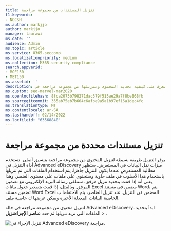 ```yaml
---
title: تنزيل المستندات من مجموعة مراجعة
f1.keywords:
- NOCSH
ms.author: markjjo
author: markjjo
manager: laurawi
ms.date: ''
audience: Admin
ms.topic: article
ms.service: O365-seccomp
ms.localizationpriority: medium
ms.collection: M365-security-compliance
search.appverid:
- MOE150
- MET150
ms.assetid: ''
description: تعرف على كيفية تحديد المحتوى وتنزيلها من مجموعة مراجعة في Advanced eDiscovery العروض التقديمية أو المراجعات الخارجية.
ms.custom: seo-marvel-mar2020
ms.openlocfilehash: 8fca2073b798271dac379f515ae29a7f8be868fb
ms.sourcegitcommit: 355ab75eb7b604c6afbe9a5a1b97ef16a1dec4fc
ms.translationtype: MT
ms.contentlocale: ar-SA
ms.lasthandoff: 02/14/2022
ms.locfileid: "63568840"
---
```

# <a name="download-selected-documents-from-a-review-set"></a>تنزيل مستندات محددة من مجموعة مراجعة

يوفر التنزيل طريقة بسيطة لتنزيل المحتوى من مجموعة مراجعة بتنسيق أصلي. تستخدم أداة التنزيل في Advanced eDiscovery ميزات نقل البيانات في المستعرض. ستظهر مطالبة المستعرض عندما يكون التنزيل جاهزا. يتم استخدام الملفات التي تم تنزيلها باستخدام هذا الأسلوب في ملف حاوية وستحتوي على ملفات على مستوى العنصر. وهذا يعني أنه إذا قمت بتحديد تنزيل مرفق، ستتلقى رسالة البريد الإلكتروني مع تضمين المرفق. وبالمثل، إذا قمت بتصدير جدول بيانات Excel مضمن في مستند Word، يتم تضمين مستند Word Excel المضمن في التنزيل. عند تنزيل العناصر، يتم الاحتفاظ ب الخاصية البيانات المعدلة الأخيرة ويمكن عرضها ك خاصية ملف.

لتنزيل محتوى من مجموعة مراجعة في حالة Advanced eDiscovery، ابدأ بتحديد الملفات التي تريد تنزيلها ثم حدد **عناصر** **الإجراءتنزيل** > .

![تنزيل الإجراء في Advanced eDiscovery مراجعة.](../media/eDiscoDownload.png)

